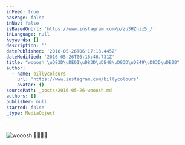 ```yaml
---
inFeed: true
hasPage: false
inNav: false
isBasedOnUrl: 'https://www.instagram.com/p/zu3HZhiz5_/'
inLanguage: null
keywords: []
description: ''
datePublished: '2016-05-26T06:17:13.445Z'
dateModified: '2016-05-26T06:16:46.731Z'
title: "wooosh \uD83D\uDE01\uD83D\uDE48\uD83D\uDE49\uD83D\uDE00"
author:
  - name: billycolours
    url: 'https://www.instagram.com/billycolours'
    avatar: {}
sourcePath: _posts/2016-05-26-wooosh.md
authors: []
publisher: null
starred: false
_type: MediaObject

---
```

![wooosh ](https://scontent.cdninstagram.com/t51.2885-15/e15/11005233_358999340959495_2082148104_n.jpg?ig_cache_key=OTMxOTI0NTczOTEzMDM4NDYz.2)
